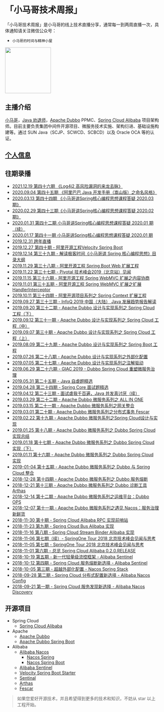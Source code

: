# 「小马哥技术周报」

「小马哥技术周报」是小马哥的线上技术直播分享，通常每一到两周直播一次，具体通知请关注微信公众号：
- `小马哥的时间与精神小屋`

<img src="https://mercyblitz.github.io/books/thinking-in-spring-boot/assets/my_mp_qrcode.jpg" width="150" height="150" align="middle"></img>




## 主播介绍

[小马哥](https://mercyblitz.github.io/about/)，[Java 劝退师](https://www.douyu.com/mercyblitz)，[Apache Dubbo](https://dubbo.apache.org/) PPMC、[Spring Cloud Alibaba](https://github.com/spring-cloud-incubator/spring-cloud-alibaba) 项目架构师。目前主要负责集团中间件开源项目、微服务技术实施、架构衍进、基础设施构建等。通过 SUN Java（SCJP、SCWCD、SCBCD）以及 Oracle OCA 等的认证。



## [个人信息](https://mercyblitz.github.io/about/)


## 往期录播
- [2021.12.19 第四十六期 《Log4j2 高风险漏洞的来龙去脉》](https://www.bilibili.com/video/BV1gE41137Xc)
- [2020.09.04 第四十五期 《阿里巴巴 Java 开发手册（嵩山版）之命名风格》](https://www.bilibili.com/video/BV1ZC4y1t7cy)
- [2020.03.13 第四十四期 《小马哥讲Spring核心编程思想课程答疑 2020.03 期》](https://www.bilibili.com/video/BV1gE41137Xc)
- [2020.02.29 第四十三期《小马哥讲Spring核心编程思想课程答疑 2020.02 期》](https://www.bilibili.com/video/BV1RE41177Yx)
- [2020.01.31 第四十二期 小马哥讲Spring核心编程思想课程答疑 2020.01 期（续）](https://www.bilibili.com/video/av86053609)
- [2020.01.17 第四十一期 小马哥讲Spring核心编程思想课程答疑 2020.01 期](https://www.bilibili.com/video/av86052453)
- [2019.12.31 跨年直播](https://segmentfault.com/ls/1650000021471857)
- [2019.12.27 第四十期   - 阿里开源工程Velocity Spring Boot](https://www.bilibili.com/video/av80903598)
- [2019.12.14 第三十九期 - 解读极客时间《小马哥讲 Spring 核心编程思想》目录大纲](https://www.bilibili.com/video/av79258535)
- [2019.11.29 第三十八期 - 阿里开源工程 Spring Boot Web 扩展工程](https://www.bilibili.com/video/av77491862)
- [2019.11.22 第三十七期 - Pivotal 技术峰会2019（北京站）见闻](https://www.bilibili.com/video/av76793947)
- [2019.11.15 第三十六期 - 阿里开源工程 Spring WebMVC 扩展之内容协商](https://www.bilibili.com/video/av75800062)
- [2019.11.01 第三十五期 - 阿里开源工程 Spring WebMVC 扩展之扩展 HandlerInterceptor](https://www.bilibili.com/video/av74195849)
- [2019.10.11 第三十四期 - 阿里开源项目系列之 Spring Context 扩展工程](https://www.bilibili.com/video/av70943964)
- [2019.09.27 第三十三期 - InfoQ 2019 中国（大陆） Java 发展趋势报告解读](https://www.bilibili.com/video/av69203663)
- [2019.09.20 第三十二期 - Apache Dubbo 设计与实现系列之 Spring Cloud 工程（下）](https://www.bilibili.com/video/av68453823)
- [2019.09.12 第三十一期 - Apache Dubbo 设计与实现系列之 Spring Cloud 工程（中）](https://www.bilibili.com/video/av67520312)
- [2019.09.07 第三十期   - Apache Dubbo 设计与实现系列之 Spring Cloud 工程（上）](https://www.bilibili.com/video/av66869726)
- [2019.08.09 第二十九期 - Apache Dubbo 设计与实现系列之 Spring Boot 工程](https://www.bilibili.com/video/av63033885)
- [2019.07.26 第二十八期 - Apache Dubbo 设计与实现系列之外部化配置](https://www.bilibili.com/video/av60919327)
- [2019.07.05 第二十七期 - Apache Dubbo 设计与实现系列之注解驱动](https://www.bilibili.com/video/av58004178)
- [2019.06.29 第二十六期 - GIAC 2019 - Dubbo Spring Cloud 重塑微服务治理](https://www.bilibili.com/video/av57421314)
- [2019.05.31 第二十五期 - Java 自虐题精选](https://www.bilibili.com/video/av54202244)
- [2019.04.28 第二十四期 - Spring Core 面试题精选](https://www.bilibili.com/video/av50576322)
- [2019.04.12 第二十三期 - 面试虐我千百遍，Java 并发真讨厌（续）](https://www.bilibili.com/video/av49124110)
- [2019.03.29 第二十二期 - Apache Dubbo 微服务系列之 ALL IN ONE](https://www.bilibili.com/video/av47712354)
- [2019.03.15 第二十一期 - Apache Dubbo 微服务系列之网关整合](https://www.bilibili.com/video/av46476226)
- [2019.03.01 第二十期 - Apache Dubbo 微服务系列之分布式事务 Fescar](https://www.bilibili.com/video/av45098855/)
- [2019.02.22 第十九期 - Apache Dubbo 微服务系列之Spring Cloud设计与实现](https://www.bilibili.com/video/av44423093)
- [2019.01.25 第十八期 - Apache Dubbo 微服务系列之 Dubbo Spring Cloud 实现总结](https://www.bilibili.com/video/av41832154)
- [2019.01.18 第十七期 - Apache Dubbo 微服务系列之 Dubbo Spring Cloud 实现（下）](https://www.bilibili.com/video/av41107520)
- [2019.01.11 第十六期 - Apache Dubbo 微服务系列之 Dubbo Spring Cloud 实现](https://www.bilibili.com/video/av40513576)
- [2019-01-04 第十五期 - Apache Dubbo 微服务系列之 Dubbo 与 Spring Cloud 整合](https://www.bilibili.com/video/av39934592)
- [2018-12-28 第十四期 - Apache Dubbo 微服务系列之 Dubbo 服务熔断](https://www.bilibili.com/video/av39265068)
- [2018-12-21 第十三期 - Apache Dubbo 微服务系列之 Dubbo 诊断工具Arthas](https://www.bilibili.com/video/av38706424)
- [2018-12-14 第十二期 - Apache Dubbo 微服务系列之运维平台：Dubbo OPS](https://www.bilibili.com/video/av38171797)
- [2018-12-07 第十一期 - Apache Dubbo 微服务系列之遇见 Nacos：服务治理新鲜货](https://www.bilibili.com/video/av37654812)
- [2018-11-30 第十期 - Spring Cloud Alibaba RPC 实现前哨站](https://www.bilibili.com/video/av37235663)
- [2018-11-23 第九期 - Spring Cloud Bus Alibaba 实现](https://www.bilibili.com/video/av36616156)
- [2018-11-16 第八期 - Spring Cloud Stream Binder Alibaba 实现](https://www.bilibili.com/video/av36114167)
- [2018-11-06 第七期（续）- SpringOne Tour 2018 北京技术峰会见闻与思考](https://www.bilibili.com/video/av35456227)
- [2018-11-05 第七期 - SpringOne Tour 2018 北京技术峰会见闻与思考](https://www.bilibili.com/video/av35455242)
- [2018-11-01 第六期 - 总览 Spring Cloud Alibaba 0.2.0.RELEASE](https://www.bilibili.com/video/av35093260)
- [2018-10-19 第五期 - 新一代轻量级流控框架 - Alibaba Sentinel](https://www.bilibili.com/video/av34192135)
- [2018-10-12 第四期 - Spring Cloud 服务熔断新选择 - Alibaba Sentinel](https://www.bilibili.com/video/av33707793)
- [2018-10-05 第三期 - 超越外部化配置 - Nacos Spring Stack](https://www.bilibili.com/video/av33216900)
- [2018-09-28 第二期 - Spring Cloud 分布式配置新选择 - Alibaba Nacos Config](https://www.bilibili.com/video/av32723734)
- [2018-09-21 第一期 - Spring Cloud 服务发现新选择 - Alibaba Nacos Discovery](https://www.bilibili.com/video/av32191103)



## 开源项目

- Spring Cloud
  - [Spring Cloud Alibaba](https://github.com/spring-cloud-incubator/spring-cloud-alibaba)
- Apache
    - [Apache Dubbo](https://github.com/apache/incubator-dubbo)
    - [Apache Dubbo Spring Boot](https://github.com/apache/incubator-dubbo-spring-boot-project) 
- Alibaba
    - [Alibaba Nacos](https://github.com/alibaba/nacos)
        - [Nacos Spring](https://github.com/nacos-group/nacos-spring-project)
        - [Nacos Spring Boot](https://github.com/nacos-group/nacos-spring-boot-project)
    - [Alibaba Sentinel](https://github.com/alibaba/Sentinel)
    - [Velocity Spring Boot Starter](https://github.com/alibaba/velocity-spring-boot-project)
    - [Sentinal](https://github.com/alibaba/sentinel)
    - [Arthas](https://github.com/alibaba/arthas)
    - [Fescar](https://github.com/alibaba/fescar)

> 如果您爱好开源技术，并且希望得到更多的技术和知识，不妨从 star 以上工程开始。
